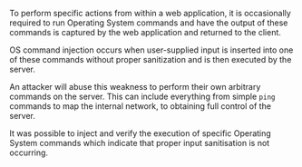 To perform specific actions from within a web application, it is
occasionally required to run Operating System commands and have the
output of these commands is captured by the web application and returned
to the client.

OS command injection occurs when user-supplied input
is inserted into one of these commands without proper sanitization and
is then executed by the server.

An attacker will abuse this
weakness to perform their own arbitrary commands on the server. This
can include everything from simple `ping` commands to map the internal
network, to obtaining full control of the server.



It was possible to inject and verify the execution of specific Operating
System commands which indicate that proper input sanitisation is not
occurring.